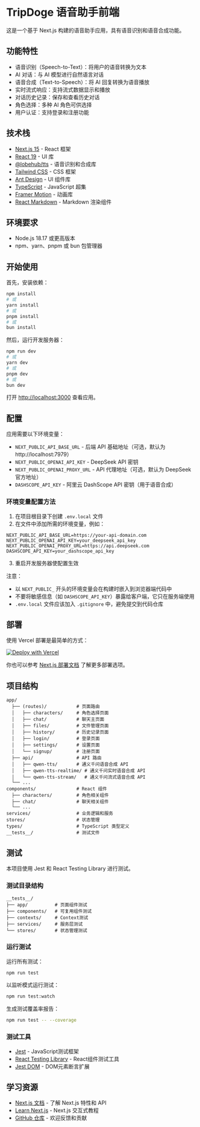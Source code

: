 # TripDoge 语音助手前端

这是一个基于 Next.js 构建的语音助手应用，具有语音识别和语音合成功能。

## 功能特性

- 语音识别（Speech-to-Text）：将用户的语音转换为文本
- AI 对话：与 AI 模型进行自然语言对话
- 语音合成（Text-to-Speech）：将 AI 回复转换为语音播放
- 实时流式响应：支持流式数据显示和播放
- 对话历史记录：保存和查看历史对话
- 角色选择：多种 AI 角色可供选择
- 用户认证：支持登录和注册功能

## 技术栈

- [Next.js 15](https://nextjs.org) - React 框架
- [React 19](https://react.dev) - UI 库
- [@lobehub/tts](https://github.com/lobehub/lobe-tts) - 语音识别和合成库
- [Tailwind CSS](https://tailwindcss.com) - CSS 框架
- [Ant Design](https://ant.design) - UI 组件库
- [TypeScript](https://www.typescriptlang.org) - JavaScript 超集
- [Framer Motion](https://www.framer.com/motion/) - 动画库
- [React Markdown](https://github.com/remarkjs/react-markdown) - Markdown 渲染组件

## 环境要求

- Node.js 18.17 或更高版本
- npm、yarn、pnpm 或 bun 包管理器

## 开始使用

首先，安装依赖：

```bash
npm install
# 或
yarn install
# 或
pnpm install
# 或
bun install
```

然后，运行开发服务器：

```bash
npm run dev
# 或
yarn dev
# 或
pnpm dev
# 或
bun dev
```

打开 [http://localhost:3000](http://localhost:3000) 查看应用。

## 配置

应用需要以下环境变量：

- `NEXT_PUBLIC_API_BASE_URL` - 后端 API 基础地址（可选，默认为 http://localhost:7979）
- `NEXT_PUBLIC_OPENAI_API_KEY` - DeepSeek API 密钥
- `NEXT_PUBLIC_OPENAI_PROXY_URL` - API 代理地址（可选，默认为 DeepSeek 官方地址）
- `DASHSCOPE_API_KEY` - 阿里云 DashScope API 密钥（用于语音合成）

### 环境变量配置方法

1. 在项目根目录下创建 `.env.local` 文件
2. 在文件中添加所需的环境变量，例如：

```env
NEXT_PUBLIC_API_BASE_URL=https://your-api-domain.com
NEXT_PUBLIC_OPENAI_API_KEY=your_deepseek_api_key
NEXT_PUBLIC_OPENAI_PROXY_URL=https://api.deepseek.com
DASHSCOPE_API_KEY=your_dashscope_api_key
```

3. 重启开发服务器使配置生效

注意：
- 以 `NEXT_PUBLIC_` 开头的环境变量会在构建时嵌入到浏览器端代码中
- 不要将敏感信息（如 `DASHSCOPE_API_KEY`）暴露给客户端，它只在服务端使用
- `.env.local` 文件应该加入 `.gitignore` 中，避免提交到代码仓库

## 部署

使用 Vercel 部署是最简单的方式：

[![Deploy with Vercel](https://vercel.com/button)](https://vercel.com/new/clone?repository-url=https://github.com/your-repo/tripdoge)

你也可以参考 [Next.js 部署文档](https://nextjs.org/docs/app/building-your-application/deploying) 了解更多部署选项。

## 项目结构

```
app/
  ├── (routes)/           # 页面路由
  │   ├── characters/     # 角色选择页面
  │   ├── chat/           # 聊天主页面
  │   ├── files/          # 文件管理页面
  │   ├── history/        # 历史记录页面
  │   ├── login/          # 登录页面
  │   ├── settings/       # 设置页面
  │   └── signup/         # 注册页面
  ├── api/                # API 路由
  │   ├── qwen-tts/       # 通义千问语音合成 API
  │   ├── qwen-tts-realtime/ # 通义千问实时语音合成 API
  │   └── qwen-tts-stream/   # 通义千问流式语音合成 API
  └── ...
components/               # React 组件
  ├── characters/         # 角色相关组件
  ├── chat/               # 聊天相关组件
  └── ...
services/                 # 业务逻辑和服务
stores/                   # 状态管理
types/                    # TypeScript 类型定义
__tests__/                # 测试文件
```

## 测试

本项目使用 Jest 和 React Testing Library 进行测试。

### 测试目录结构

```
__tests__/
├── app/          # 页面组件测试
├── components/   # 可复用组件测试
├── contexts/     # Context测试
├── services/     # 服务层测试
└── stores/       # 状态管理测试
```

### 运行测试

运行所有测试：
```bash
npm run test
```

以监听模式运行测试：
```bash
npm run test:watch
```

生成测试覆盖率报告：
```bash
npm run test -- --coverage
```

### 测试工具

- [Jest](https://jestjs.io/) - JavaScript测试框架
- [React Testing Library](https://testing-library.com/docs/react-testing-library/intro/) - React组件测试工具
- [Jest DOM](https://github.com/testing-library/jest-dom) - DOM元素断言扩展

## 学习资源

- [Next.js 文档](https://nextjs.org/docs) - 了解 Next.js 特性和 API
- [Learn Next.js](https://nextjs.org/learn) - Next.js 交互式教程
- [GitHub 仓库](https://github.com/vercel/next.js) - 欢迎反馈和贡献